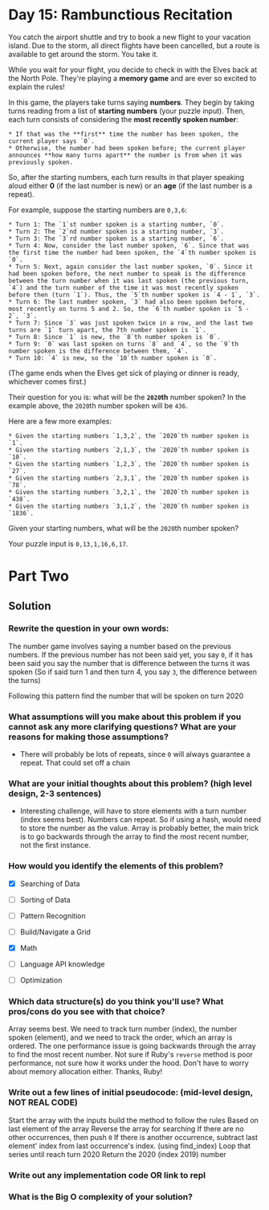 # Day 15: Rambunctious Recitation

You catch the airport shuttle and try to book a new flight to your vacation island. Due to the storm, all direct flights have been cancelled, but a route is available to get around the storm. You take it.

While you wait for your flight, you decide to check in with the Elves back at the North Pole. They're playing a **memory game** and are ever so excited to explain the rules!

In this game, the players take turns saying **numbers**. They begin by taking turns reading from a list of **starting numbers** (your puzzle input). Then, each turn consists of considering the **most recently spoken number**:

    * If that was the **first** time the number has been spoken, the current player says `0`.
    * Otherwise, the number had been spoken before; the current player announces **how many turns apart** the number is from when it was previously spoken.

So, after the starting numbers, each turn results in that player speaking aloud either **0** (if the last number is new) or an **age** (if the last number is a repeat).

For example, suppose the starting numbers are `0,3,6`:

    * Turn 1: The `1`st number spoken is a starting number, `0`.
    * Turn 2: The `2`nd number spoken is a starting number, `3`.
    * Turn 3: The `3`rd number spoken is a starting number, `6`.
    * Turn 4: Now, consider the last number spoken, `6`. Since that was the first time the number had been spoken, the `4`th number spoken is `0`.
    * Turn 5: Next, again consider the last number spoken, `0`. Since it had been spoken before, the next number to speak is the difference between the turn number when it was last spoken (the previous turn, `4`) and the turn number of the time it was most recently spoken before then (turn `1`). Thus, the `5`th number spoken is `4 - 1`, `3`.
    * Turn 6: The last number spoken, `3` had also been spoken before, most recently on turns 5 and 2. So, the `6`th number spoken is `5 - 2`, `3`.
    * Turn 7: Since `3` was just spoken twice in a row, and the last two turns are `1` turn apart, the 7th number spoken is `1`.
    * Turn 8: Since `1` is new, the `8`th number spoken is `0`.
    * Turn 9: `0` was last spoken on turns `8` and `4`, so the `9`th number spoken is the difference between them, `4`.
    * Turn 10: `4` is new, so the `10`th number spoken is `0`.

(The game ends when the Elves get sick of playing or dinner is ready, whichever comes first.)

Their question for you is: what will be the **`2020`th** number spoken? In the example above, the `2020`th number spoken will be `436`.

Here are a few more examples:

    * Given the starting numbers `1,3,2`, the `2020`th number spoken is `1`.
    * Given the starting numbers `2,1,3`, the `2020`th number spoken is `10`.
    * Given the starting numbers `1,2,3`, the `2020`th number spoken is `27`.
    * Given the starting numbers `2,3,1`, the `2020`th number spoken is `78`.
    * Given the starting numbers `3,2,1`, the `2020`th number spoken is `438`.
    * Given the starting numbers `3,1,2`, the `2020`th number spoken is `1836`.

Given your starting numbers, what will be the `2020`th number spoken?

Your puzzle input is `0,13,1,16,6,17`.

# Part Two

## Solution
### Rewrite the question in your own words:
The number game involves saying a number based on the previous numbers. If the previous number has not been said yet, you say `0`, if it has been said you say the number that is difference between the turns it was spoken (So if said turn 1 and then turn 4, you say `3`, the difference between the turns)

Following this pattern find the number that will be spoken on turn 2020

### What assumptions will you make about this problem if you cannot ask any more clarifying questions? What are your reasons for making those assumptions?
* There will probably be lots of repeats, since `0` will always guarantee a repeat. That could set off a chain

### What are your initial thoughts about this problem? (high level design, 2-3 sentences)
* Interesting challenge, will have to store elements with a turn number (index seems best). Numbers can repeat. So if using a hash, would need to store the number as the value. Array is probably better, the main trick is to go backwards through the array to find the most recent number, not the first instance.


### How would you identify the elements of this problem?

- [X] Searching of Data
- [ ] Sorting of Data
- [ ] Pattern Recognition
- [ ] Build/Navigate a Grid
- [X] Math
- [ ] Language API knowledge
- [ ] Optimization


### Which data structure(s) do you think you'll use? What pros/cons do you see with that choice?
Array seems best. We need to track turn number (index), the number spoken (element), and we need to track the order, which an array is ordered. The one performance issue is going backwards through the array to find the most recent number. Not sure if Ruby's `reverse` method is poor performance, not sure how it works under the hood. Don't have to worry about memory allocation either. Thanks, Ruby!

### Write out a few lines of initial pseudocode: (mid-level design, NOT REAL CODE)
Start the array with the inputs
build the method to follow the rules
Based on last element of the array
Reverse the array for searching
If there are no other occurrences, then push `0`
If there is another occurrence, subtract last element' index from last occurrence's index. (using find_index)
Loop that series until reach turn 2020
Return the 2020 (index 2019) number

### Write out any implementation code OR link to repl

### What is the Big O complexity of your solution?
